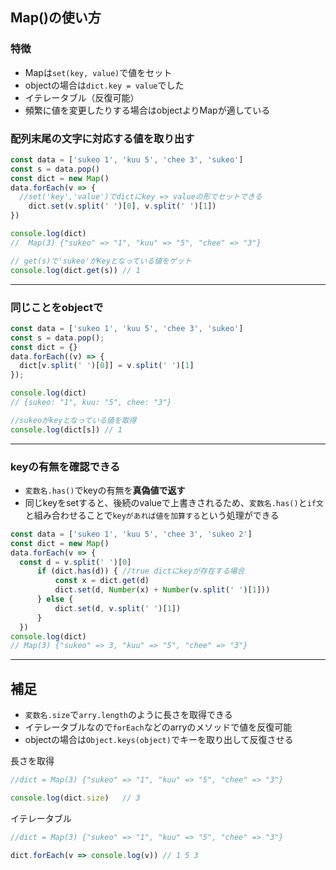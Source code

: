 ## Map()の使い方
### 特徴
- Mapは`set(key, value)`で値をセット  
- objectの場合は`dict.key = value`でした
- イテレータブル（反復可能）
- 頻繁に値を変更したりする場合はobjectよりMapが適している

### 配列末尾の文字に対応する値を取り出す
```js
const data = ['sukeo 1', 'kuu 5', 'chee 3', 'sukeo']
const s = data.pop()
const dict = new Map()
data.forEach(v => {
  //set('key','value')でdictにkey => valueの形でセットできる
    dict.set(v.split(' ')[0], v.split(' ')[1])
})

console.log(dict)
//  Map(3) {"sukeo" => "1", "kuu" => "5", "chee" => "3"}

// get(s)で'sukeo'がKeyとなっている値をゲット
console.log(dict.get(s)) // 1
```
***

### 同じことをobjectで
```js
const data = ['sukeo 1', 'kuu 5', 'chee 3', 'sukeo']
const s = data.pop();
const dict = {}
data.forEach((v) => {
  dict[v.split(' ')[0]] = v.split(' ')[1]
});

console.log(dict)
// {sukeo: "1", kuu: "5", chee: "3"}

//sukeoがkeyとなっている値を取得
console.log(dict[s]) // 1
```
***

### keyの有無を確認できる
- `変数名.has()`でkeyの有無を**真偽値で返す**
- 同じkeyをsetすると、後続のvalueで上書きされるため、`変数名.has()`と`if文`と組み合わせることで`keyがあれば値を加算する`という処理ができる

```js
const data = ['sukeo 1', 'kuu 5', 'chee 3', 'sukeo 2']
const dict = new Map()
data.forEach(v => {
  const d = v.split(' ')[0]
      if (dict.has(d)) { //true dictにkeyが存在する場合
          const x = dict.get(d)
          dict.set(d, Number(x) + Number(v.split(' ')[1]))
      } else {
          dict.set(d, v.split(' ')[1])
      }
  })
console.log(dict)
// Map(3) {"sukeo" => 3, "kuu" => "5", "chee" => "3"}
```
***

## 補足
- `変数名.size`で`arry.length`のように長さを取得できる
- イテレータブルなので`forEach`などのarryのメソッドで値を反復可能
- objectの場合は`Object.keys(object)`でキーを取り出して反復させる

長さを取得
```js
//dict = Map(3) {"sukeo" => "1", "kuu" => "5", "chee" => "3"}

console.log(dict.size)   // 3
```

イテレータブル
```js
//dict = Map(3) {"sukeo" => "1", "kuu" => "5", "chee" => "3"}

dict.forEach(v => console.log(v)) // 1 5 3
```
